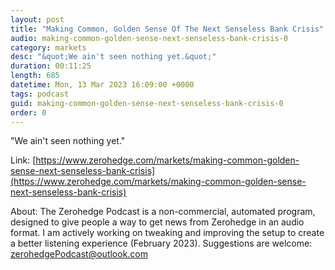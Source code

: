 ```yaml
---
layout: post
title: "Making Common, Golden Sense Of The Next Senseless Bank Crisis"
audio: making-common-golden-sense-next-senseless-bank-crisis-0
category: markets
desc: "&quot;We ain't seen nothing yet.&quot;"
duration: 00:11:25
length: 685
datetime: Mon, 13 Mar 2023 16:09:00 +0000
tags: podcast
guid: making-common-golden-sense-next-senseless-bank-crisis-0
order: 0
---
```

&quot;We ain't seen nothing yet.&quot;

Link: [https://www.zerohedge.com/markets/making-common-golden-sense-next-senseless-bank-crisis](https://www.zerohedge.com/markets/making-common-golden-sense-next-senseless-bank-crisis)

About: The Zerohedge Podcast is a non-commercial, automated program, designed to give people a way to get news from Zerohedge in an audio format.  I am actively working on tweaking and improving the setup to create a better listening experience (February 2023).  Suggestions are welcome: [zerohedgePodcast@outlook.com](mailto:zerohedgePodcast@outlook.com)